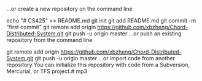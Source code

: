 

…or create a new repository on the command line

echo "# CS425" >> README.md
git init
git add README.md
git commit -m "first commit"
git remote add origin https://github.com/xbzheng/Chord-Distributed-System.git
git push -u origin master
…or push an existing repository from the command line

git remote add origin https://github.com/xbzheng/Chord-Distributed-System.git
git push -u origin master
…or import code from another repository
You can initialize this repository with code from a Subversion, Mercurial, or TFS project.# mp3
